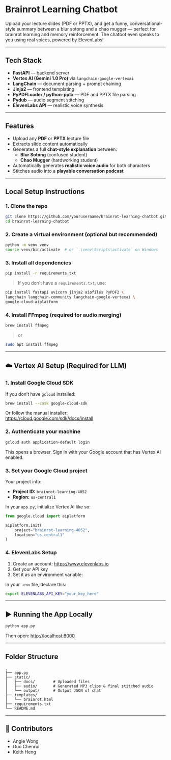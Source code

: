 # Brainrot Learning Chatbot

Upload your lecture slides (PDF or PPTX), and get a funny, conversational-style summary between a blur sotong and a chao mugger — perfect for brainrot learning and memory reinforcement. The chatbot even speaks to you using real voices, powered by ElevenLabs!

---

## Tech Stack

- **FastAPI** — backend server  
- **Vertex AI (Gemini 1.0 Pro)** via `langchain-google-vertexai`  
- **LangChain** — document parsing + prompt chaining  
- **Jinja2** — frontend templating  
- **PyPDFLoader / python-pptx** — PDF and PPTX file parsing  
- **Pydub** — audio segment stitching  
- **ElevenLabs API** — realistic voice synthesis  

---

## Features

- Upload any **PDF** or **PPTX** lecture file  
- Extracts slide content automatically  
- Generates a full **chat-style explanation** between:
  - **Blur Sotong** (confused student)
  - **Chao Mugger** (hardworking student)
- Automatically generates **realistic voice audio** for both characters  
- Stitches audio into a **playable conversation podcast**

---

## Local Setup Instructions

### 1. Clone the repo

```bash
git clone https://github.com/yourusername/brainrot-learning-chatbot.git
cd brainrot-learning-chatbot
```

### 2. Create a virtual environment (optional but recommended)
```bash
python -m venv venv
source venv/bin/activate  # or `.\venv\Scripts\activate` on Windows
```

### 3. Install all dependencies
```bash
pip install -r requirements.txt
```

> If you don't have a `requirements.txt`, use:

```bash
pip install fastapi uvicorn jinja2 aiofiles PyPDF2 \
langchain langchain-community langchain-google-vertexai \
google-cloud-aiplatform
```

### 4. Install FFmpeg (required for audio merging)
```bash
brew install ffmpeg
```
> or

```bash
sudo apt install ffmpeg
```
---

## ☁️ Vertex AI Setup (Required for LLM)

### 1. Install Google Cloud SDK
If you don’t have `gcloud` installed:

```bash
brew install --cask google-cloud-sdk
```

Or follow the manual installer:  
https://cloud.google.com/sdk/docs/install

### 2. Authenticate your machine
```bash
gcloud auth application-default login
```

This opens a browser. Sign in with your Google account that has Vertex AI enabled.

### 3. Set your Google Cloud project
Your project info:

- **Project ID:** `brainrot-learning-4052`
- **Region:** `us-central1`

In your `app.py`, initialize Vertex AI like so:

```python
from google.cloud import aiplatform

aiplatform.init(
    project="brainrot-learning-4052",
    location="us-central1"
)
```

### 4. ElevenLabs Setup

1. Create an account: https://www.elevenlabs.io
2. Get your API key
3. Set it as an environment variable:

In your `.env` file, declare this:
```bash
export ELEVENLABS_API_KEY="your_key_here"
```

---

## ▶️ Running the App Locally

```bash
python app.py
```

Then open: [http://localhost:8000](http://localhost:8000)

---

## Folder Structure

```
.
├── app.py
├── static/
│   ├── docs/        # Uploaded files
│   ├── audio/       # Generated MP3 clips & final stitched audio
│   └── output/      # Output JSON of chat
├── templates/
│   └── brainrot.html
├── requirements.txt
└── README.md
```

---

## 🤝 Contributors

- Angie Wong
- Guo Chenrui
- Keith Heng
